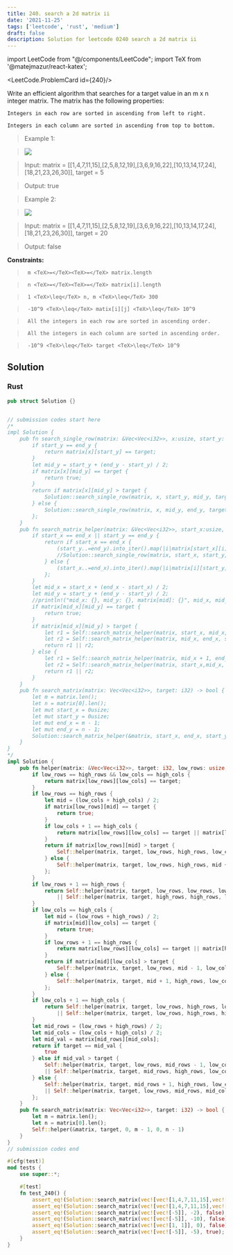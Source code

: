 ```yaml
---
title: 240. search a 2d matrix ii
date: '2021-11-25'
tags: ['leetcode', 'rust', 'medium']
draft: false
description: Solution for leetcode 0240 search a 2d matrix ii
---
```

import LeetCode from "@/components/LeetCode";
import TeX from '@matejmazur/react-katex';

<LeetCode.ProblemCard id={240}/>
 

  Write an efficient algorithm that searches for a target value in an m x n integer matrix. The matrix has the following properties:

  

  	Integers in each row are sorted in ascending from left to right.

  	Integers in each column are sorted in ascending from top to bottom.

  

   

 >   Example 1:

 >   ![](https://assets.leetcode.com/uploads/2020/11/24/searchgrid2.jpg)

 >   Input: matrix <TeX>=</TeX> [[1,4,7,11,15],[2,5,8,12,19],[3,6,9,16,22],[10,13,14,17,24],[18,21,23,26,30]], target <TeX>=</TeX> 5

 >   Output: true

  

 >   Example 2:

 >   ![](https://assets.leetcode.com/uploads/2020/11/24/searchgrid.jpg)

 >   Input: matrix <TeX>=</TeX> [[1,4,7,11,15],[2,5,8,12,19],[3,6,9,16,22],[10,13,14,17,24],[18,21,23,26,30]], target <TeX>=</TeX> 20

 >   Output: false

  

   

  **Constraints:**

  

 >   	m <TeX>=</TeX><TeX>=</TeX> matrix.length

 >   	n <TeX>=</TeX><TeX>=</TeX> matrix[i].length

 >   	1 <TeX>\leq</TeX> n, m <TeX>\leq</TeX> 300

 >   	-10^9 <TeX>\leq</TeX> matix[i][j] <TeX>\leq</TeX> 10^9

 >   	All the integers in each row are sorted in ascending order.

 >   	All the integers in each column are sorted in ascending order.

 >   	-10^9 <TeX>\leq</TeX> target <TeX>\leq</TeX> 10^9


## Solution
### Rust
```rust
pub struct Solution {}


// submission codes start here
/*
impl Solution {
    pub fn search_single_row(matrix: &Vec<Vec<i32>>, x:usize, start_y: usize, end_y: usize, target: i32) -> bool {
        if start_y == end_y {
            return matrix[x][start_y] == target;
        }
        let mid_y = start_y + (end_y - start_y) / 2;
        if matrix[x][mid_y] == target {
            return true;
        }
        return if matrix[x][mid_y] > target {
            Solution::search_single_row(matrix, x, start_y, mid_y, target)
        } else {
            Solution::search_single_row(matrix, x, mid_y, end_y, target)
        };
    }
    pub fn search_matrix_helper(matrix: &Vec<Vec<i32>>, start_x:usize, end_x: usize, start_y: usize, end_y: usize, target: i32) -> bool {
        if start_x == end_x || start_y == end_y {
            return if start_x == end_x {
                (start_y..=end_y).into_iter().map(|i|matrix[start_x][i]).position(|x| x == target).is_some() 
                //Solution::search_single_row(matrix, start_x, start_y, end_y, target)
            } else {
                (start_x..=end_x).into_iter().map(|i|matrix[i][start_y]).position(|x| x == target).is_some() 
            };
        }
        let mid_x = start_x + (end_x - start_x) / 2;
        let mid_y = start_y + (end_y - start_y) / 2;
        //println!("mid_x: {}, mid_y: {}, matrix[mid]: {}", mid_x, mid_y, matrix[mid_x][mid_y]);
        if matrix[mid_x][mid_y] == target {
            return true;
        } 
        if matrix[mid_x][mid_y] > target {
            let r1 = Self::search_matrix_helper(matrix, start_x, mid_x, start_y, end_y, target);
            let r2 = Self::search_matrix_helper(matrix, mid_x, end_x, start_y, mid_y, target);
            return r1 || r2;
        } else {
            let r1 = Self::search_matrix_helper(matrix, mid_x + 1, end_x, start_y, end_y, target);
            let r2 = Self::search_matrix_helper(matrix, start_x,mid_x, mid_y + 1, end_y, target);
            return r1 || r2;
        }
    }
    pub fn search_matrix(matrix: Vec<Vec<i32>>, target: i32) -> bool {
        let m = matrix.len();
        let n = matrix[0].len();
        let mut start_x = 0usize;
        let mut start_y = 0usize;
        let mut end_x = m - 1;
        let mut end_y = n - 1;
        Solution::search_matrix_helper(&matrix, start_x, end_x, start_y, end_y, target)
    }
}
*/
impl Solution {
    pub fn helper(matrix: &Vec<Vec<i32>>, target: i32, low_rows: usize, high_rows: usize, low_cols: usize, high_cols: usize) -> bool {
        if low_rows == high_rows && low_cols == high_cols {
            return matrix[low_rows][low_cols] == target;
        }
        if low_rows == high_rows {
            let mid = (low_cols + high_cols) / 2;
            if matrix[low_rows][mid] == target {
                return true;
            }
            if low_cols + 1 == high_cols {
                return matrix[low_rows][low_cols] == target || matrix[low_rows][high_cols] == target;
            }
            return if matrix[low_rows][mid] > target {
                Self::helper(matrix, target, low_rows, high_rows, low_cols, mid - 1)    
            } else {
                Self::helper(matrix, target, low_rows, high_rows, mid + 1, high_cols)                    
            };
        }
        if low_rows + 1 == high_rows {
            return Self::helper(matrix, target, low_rows, low_rows, low_cols, high_cols) 
                || Self::helper(matrix, target, high_rows, high_rows, low_cols, high_cols);
        }
        if low_cols == high_cols {
            let mid = (low_rows + high_rows) / 2;
            if matrix[mid][low_cols] == target {
                return true;
            }
            if low_rows + 1 == high_rows {
                return matrix[low_rows][low_cols] == target || matrix[high_rows][low_cols] == target;
            }
            return if matrix[mid][low_cols] > target {
                Self::helper(matrix, target, low_rows, mid - 1, low_cols, high_cols)    
            } else {
                Self::helper(matrix, target, mid + 1, high_rows, low_cols, high_cols)                    
            };            
        }
        if low_cols + 1 == high_cols {
            return Self::helper(matrix, target, low_rows, high_rows, low_cols, low_cols) 
                || Self::helper(matrix, target, low_rows, high_rows, high_cols, high_cols);
        }
        let mid_rows = (low_rows + high_rows) / 2;
        let mid_cols = (low_cols + high_cols) / 2;
        let mid_val = matrix[mid_rows][mid_cols];
        return if target == mid_val {
            true
        } else if mid_val > target {
            Self::helper(matrix, target, low_rows, mid_rows - 1, low_cols, high_cols)  
            || Self::helper(matrix, target, mid_rows, high_rows, low_cols, mid_cols - 1)  
        } else {
            Self::helper(matrix, target, mid_rows + 1, high_rows, low_cols, high_cols)  
            || Self::helper(matrix, target, low_rows, mid_rows, mid_cols + 1, high_cols)              
        };
    }   
    pub fn search_matrix(matrix: Vec<Vec<i32>>, target: i32) -> bool {
        let m = matrix.len();
        let n = matrix[0].len();
        Self::helper(&matrix, target, 0, m - 1, 0, n - 1)
    }
}
// submission codes end

#[cfg(test)]
mod tests {
    use super::*;

    #[test]
    fn test_240() {
        assert_eq!(Solution::search_matrix(vec![vec![1,4,7,11,15],vec![2,5,8,12,19],vec![3,6,9,16,22],vec![10,13,14,17,24],vec![18,21,23,26,30]], 5), true);
        assert_eq!(Solution::search_matrix(vec![vec![1,4,7,11,15],vec![2,5,8,12,19],vec![3,6,9,16,22],vec![10,13,14,17,24],vec![18,21,23,26,30]], 20), false);
        assert_eq!(Solution::search_matrix(vec![vec![-5]], -2), false);
        assert_eq!(Solution::search_matrix(vec![vec![-5]], -10), false);
        assert_eq!(Solution::search_matrix(vec![vec![1, 1]], 0), false);
        assert_eq!(Solution::search_matrix(vec![vec![-5]], -5), true);
    }
}

```

